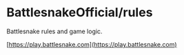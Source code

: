 # BattlesnakeOfficial/rules
Battlesnake rules and game logic.

[https://play.battlesnake.com](https://play.battlesnake.com)
